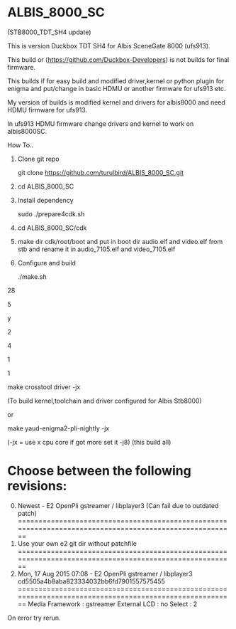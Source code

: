# ALBIS_8000_SC
  (STB8000_TDT_SH4 update)
  
This is version Duckbox TDT SH4 for Albis SceneGate 8000 (ufs913).

This build or (https://github.com/Duckbox-Developers) is not builds for final firmware.

This builds if for easy build and modified driver,kernel or python plugin for enigma and put/change in basic HDMU or another firmware for ufs913 etc.

My version of builds is modified kernel and drivers for albis8000 and need HDMU firmware for ufs913.

In ufs913 HDMU firmware change drivers and kernel to work on albis8000SC.


How To..

1. Clone git repo

    git clone https://github.com/turulbird/ALBIS_8000_SC.git
    
2. cd ALBIS_8000_SC

3. Install dependency
    
    sudo ./prepare4cdk.sh 

4. cd ALBIS_8000_SC/cdk


5. make dir cdk/root/boot and put in boot dir audio.elf and video.elf from stb and rename it in audio_7105.elf and video_7105.elf

6. Configure and build

    ./make.sh

28

5

y

2

4

1

1

make crosstool driver -jx

(To build kernel,toolchain and driver configured for Albis Stb8000)

or

make yaud-enigma2-pli-nightly -jx

(-jx = use x cpu core if got more set it -j8)
(this build all)


Choose between the following revisions:
========================================================================================================
 0) Newest                 - E2 OpenPli gstreamer / libplayer3    (Can fail due to outdated patch)     
========================================================================================================
 1) Use your own e2 git dir without patchfile
========================================================================================================
 2) Mon, 17 Aug 2015 07:08 - E2 OpenPli gstreamer / libplayer3 cd5505a4b8aba823334032bb6fd7901557575455
========================================================================================================
Media Framework : gstreamer
External LCD    : no
Select          : 2

On error try rerun.
